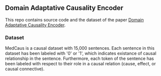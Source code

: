 ## Domain Adaptative Causality Encoder
This repo contains source code and the dataset of the paper [Domain Adaptative Causality Encoder](https://arxiv.org/abs/2011.13549).

### Dataset

MedCaus is a causal dataset with 15,000 sentences. Each sentence in this dataset has been labeled with '0' or '1', which indicates existance of causal relationship in the sentence. Furthermore, each token of the sentence has been labeled with respect to their role in a causal relation (cause, effect, or causal connective).
